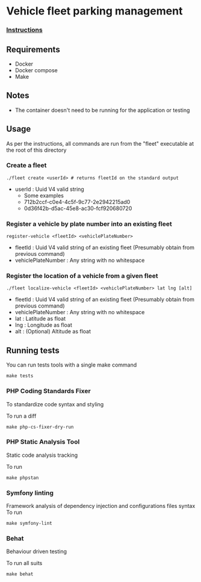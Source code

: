 # Vehicle fleet parking management
### [Instructions](https://github.com/fulll/developers/blob/master/Backend/ddd-and-cqs-level-2.md)
## Requirements

- Docker
- Docker compose
- Make

## Notes

- The container doesn't need to be running for the application or testing

## Usage
As per the instructions, all commands are run from the "fleet" executable at the root of this directory

### Create a fleet
```shell
./fleet create <userId> # returns fleetId on the standard output
```
- userId : Uuid V4 valid string
    * Some examples
    * 712b2ccf-c0e4-4c5f-9c77-2e2942215ad0
    * 0d36f42b-d5ac-45e8-ac30-fcf920680720

### Register a vehicle by plate number into an existing fleet
```shell
register-vehicle <fleetId> <vehiclePlateNumber>
```
- fleetId : Uuid V4 valid string of an existing fleet (Presumably obtain from previous command)
- vehiclePlateNumber : Any string with no whitespace

### Register the location of a vehicle from a given fleet
```shell
./fleet localize-vehicle <fleetId> <vehiclePlateNumber> lat lng [alt]
```
- fleetId : Uuid V4 valid string of an existing fleet (Presumably obtain from previous command)
- vehiclePlateNumber : Any string with no whitespace
- lat : Latitude as float
- lng : Longitude as float
- alt : (Optional) Altitude as float

## Running tests
You can run tests tools with a single make command
```shell
make tests
```
### PHP Coding Standards Fixer
To standardize code syntax and styling

To run a diff
```shell
make php-cs-fixer-dry-run
```
### PHP Static Analysis Tool
Static code analysis tracking

To run
```shell
make phpstan
```
### Symfony linting
Framework analysis of dependency injection and configurations files syntax
To run
```shell
make symfony-lint
```
### Behat
Behaviour driven testing

To run all suits
```shell
make behat
```


